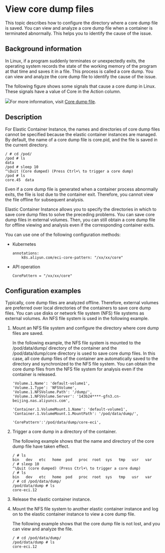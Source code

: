 View core dump files 
=========================================

This topic describes how to configure the directory where a core dump file is saved. You can view and analyze a core dump file when a container is terminated abnormally. This helps you to identify the cause of the issue. 

Background information 
-------------------------------------------

In Linux, if a program suddenly terminates or unexpectedly exits, the operating system records the state of the working memory of the program at that time and saves it in a file. This process is called a core dump. You can view and analyze the core dump file to identify the cause of the issue. 

The following figure shows some signals that cause a core dump in Linux. These signals have a value of Core in the Action column. 

![](https://static-aliyun-doc.oss-accelerate.aliyuncs.com/assets/img/en-US/8044183161/p107903.png)For more information, visit [Core dump file](http://man7.org/linux/man-pages/man5/core.5.html).

Description 
--------------------------------

For Elastic Container Instance, the names and directories of core dump files cannot be specified because the elastic container instances are managed. By default, the name of a core dump file is core.pid, and the file is saved in the current directory. 



    / # cd /pod/
    /pod # ls
    data
    /pod # sleep 10
    ^\Quit (Core dumped) (Press Ctrl+\ to trigger a core dump)
    /pod # ls
    core.45  data



Even if a core dump file is generated when a container process abnormally exits, the file is lost due to the container exit. Therefore, you cannot view the file offline for subsequent analysis. 

Elastic Container Instance allows you to specify the directories in which to save core dump files to solve the preceding problems. You can save core dump files in external volumes. Then, you can still obtain a core dump file for offline viewing and analysis even if the corresponding container exits. 

You can use one of the following configuration methods:

* Kubernetes

      annotations:
          k8s.aliyun.com/eci-core-pattern: "/xx/xx/core"

  

* API operation

      CorePattern = "/xx/xx/core"

  




Configuration examples 
-------------------------------------------

Typically, core dump files are analyzed offline. Therefore, external volumes are preferred over local directories of the containers to save core dump files. You can use disks or network file system (NFS) file systems as external volumes. An NFS file system is used in the following example. 

1. Mount an NFS file system and configure the directory where core dump files are saved. 

   In the following example, the NFS file system is mounted to the /pod/data/dump/ directory of the container and the /pod/data/dump/core directory is used to save core dump files. In this case, all core dump files of the container are automatically saved to the directory and synchronized to the NFS file system. You can obtain the core dump files from the NFS file system for analysis even if the container is released. 

       'Volume.1.Name': 'default-volume1',
       'Volume.1.Type': 'NFSVolume',
       'Volume.1.NFSVolume.Path': '/dump/',
       'Volume.1.NFSVolume.Server': '143b24****-gfn3.cn-beijing.nas.aliyuncs.com',
       
       'Container.1.VolumeMount.1.Name': 'default-volume1',
       'Container.1.VolumeMount.1.MountPath': '/pod/data/dump/',
       
       'CorePattern':'/pod/data/dump/core-eci',

   

2. Trigger a core dump in a directory of the container. 

   The following example shows that the name and directory of the core dump file have taken effect. 

       / # ls
       bin   dev   etc   home  pod   proc  root  sys   tmp   usr   var
       / # sleep 10
       ^\Quit (core dumped) (Press Ctrl+\ to trigger a core dump)
       / # ls
       bin   dev   etc   home  pod   proc  root  sys   tmp   usr   var
       / # cd /pod/data/dump/
       /pod/data/dump # ls
       core-eci.12

   

3. Release the elastic container instance.

   

4. Mount the NFS file system to another elastic container instance and log on to the elastic container instance to view a core dump file. 

   The following example shows that the core dump file is not lost, and you can view and analyze the file. 

       / # cd /pod/data/dump/
       /pod/data/dump # ls
       core-eci.12

   





